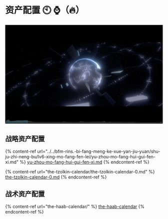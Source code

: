 # 资产配置 🕙 ⌚️（🔥）

![](<../../.gitbook/assets/屏幕快照 2021-06-15 下午6.43.09.png>)

## 战略资产配置

{% content-ref url="../../bfm-rins.-bi-fang-meng-ke-xue-yan-jiu-yuan/shu-ju-zhi-neng-bu/lv6-xing-mo-fang-fen-lei/yu-zhou-mo-fang-hui-gui-fen-xi.md" %}
[yu-zhou-mo-fang-hui-gui-fen-xi.md](../../bfm-rins.-bi-fang-meng-ke-xue-yan-jiu-yuan/shu-ju-zhi-neng-bu/lv6-xing-mo-fang-fen-lei/yu-zhou-mo-fang-hui-gui-fen-xi.md)
{% endcontent-ref %}

{% content-ref url="the-tzolkin-calendar/the-tzolkin-calendar-0.md" %}
[the-tzolkin-calendar-0.md](the-tzolkin-calendar/the-tzolkin-calendar-0.md)
{% endcontent-ref %}

## 战术资产配置

{% content-ref url="the-haab-calendar/" %}
[the-haab-calendar](the-haab-calendar/)
{% endcontent-ref %}
